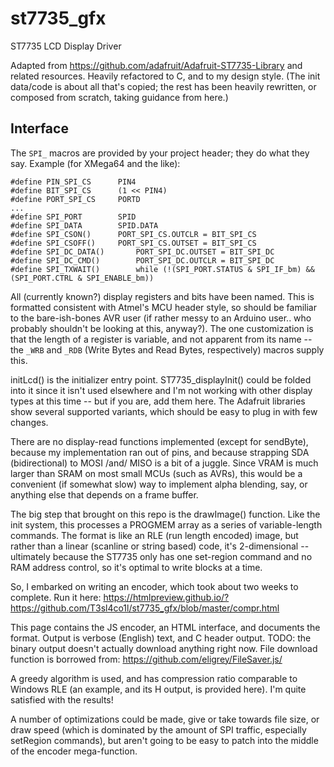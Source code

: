 # st7735_gfx
ST7735 LCD Display Driver

Adapted from https://github.com/adafruit/Adafruit-ST7735-Library and related resources.  Heavily refactored to C, and to my design style.  (The init data/code is about all that's copied; the rest has been heavily rewritten, or composed from scratch, taking guidance from here.)

## Interface
The `SPI_` macros are provided by your project header; they do what they say.  Example (for XMega64 and the like):
```
#define PIN_SPI_CS		PIN4
#define BIT_SPI_CS		(1 << PIN4)
#define PORT_SPI_CS		PORTD
...
#define SPI_PORT		SPID
#define SPI_DATA		SPID.DATA
#define SPI_CSON()		PORT_SPI_CS.OUTCLR = BIT_SPI_CS
#define SPI_CSOFF()		PORT_SPI_CS.OUTSET = BIT_SPI_CS
#define SPI_DC_DATA()		PORT_SPI_DC.OUTSET = BIT_SPI_DC
#define SPI_DC_CMD()		PORT_SPI_DC.OUTCLR = BIT_SPI_DC
#define SPI_TXWAIT()		while (!(SPI_PORT.STATUS & SPI_IF_bm) && (SPI_PORT.CTRL & SPI_ENABLE_bm))
```

All (currently known?) display registers and bits have been named.  This is formatted consistent with Atmel's MCU header style, so should be familiar to the bare-ish-bones AVR user (if rather messy to an Arduino user.. who probably shouldn't be looking at this, anyway?).  The one customization is that the length of a register is variable, and not apparent from its name -- the `_WRB` and `_RDB` (Write Bytes and Read Bytes, respectively) macros supply this.

initLcd() is the initializer entry point.  ST7735_displayInit() could be folded into it since it isn't used elsewhere and I'm not working with other display types at this time -- but if you are, add them here.  The Adafruit libraries show several supported variants, which should be easy to plug in with few changes.

There are no display-read functions implemented (except for sendByte), because my implementation ran out of pins, and because strapping SDA (bidirectional) to MOSI /and/ MISO is a bit of a juggle.  Since VRAM is much larger than SRAM on most small MCUs (such as AVRs), this would be a convenient (if somewhat slow) way to implement alpha blending, say, or anything else that depends on a frame buffer.

The big step that brought on this repo is the drawImage() function.  Like the init system, this processes a PROGMEM array as a series of variable-length commands.  The format is like an RLE (run length encoded) image, but rather than a linear (scanline or string based) code, it's 2-dimensional -- ultimately because the ST7735 only has one set-region command and no RAM address control, so it's optimal to write blocks at a time.

So, I embarked on writing an encoder, which took about two weeks to complete.  Run it here:
https://htmlpreview.github.io/?https://github.com/T3sl4co1l/st7735_gfx/blob/master/compr.html

This page contains the JS encoder, an HTML interface, and documents the format.  Output is verbose (English) text, and C header output.  TODO: the binary output doesn't actually download anything right now.  File download function is borrowed from: https://github.com/eligrey/FileSaver.js/

A greedy algorithm is used, and has compression ratio comparable to Windows RLE (an example, and its H output, is provided here).  I'm quite satisfied with the results!

A number of optimizations could be made, give or take towards file size, or draw speed (which is dominated by the amount of SPI traffic, especially setRegion commands), but aren't going to be easy to patch into the middle of the encoder mega-function.
